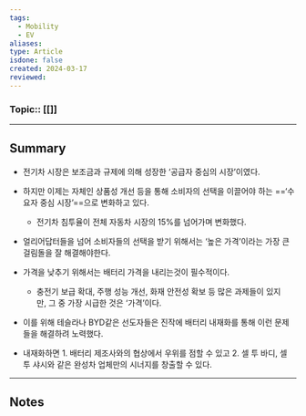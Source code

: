 ```yaml
---
tags:
  - Mobility
  - EV
aliases: 
type: Article
isdone: false
created: 2024-03-17
reviewed:
---
```

### Topic:: [[]]

- - -
## Summary

- 전기차 시장은 보조금과 규제에 의해 성장한 ‘공급자 중심의 시장’이였다.
- 하지만 이제는 자체인 상품성 개선 등을 통해 소비자의 선택을 이끌어야 하는 ==‘수요자 중심 시장’==으로 변화하고 있다. 
	- 전기차 침투율이 전체 자동차 시장의 15%를 넘어가며 변화했다. 

- 얼리어답터들을 넘어 소비자들의 선택을 받기 위해서는 ‘높은 가격’이라는 가장 큰 걸림돌을 잘 해결해야한다.
- 가격을 낮추기 위해서는 배터리 가격을 내리는것이 필수적이다.
	- 충전기 보급 확대, 주행 성능 개선, 화재 안전성 확보 등 많은 과제들이 있지만, 그 중 가장 시급한 것은 ‘가격’이다.

- 이를 위해 테슬라나 BYD같은 선도자들은 진작에 배터리 내재화를 통해 이런 문제들을 해결하려 노력했다.
- 내재화하면 1. 배터리 제조사와의 협상에서 우위를 점할 수 있고 2. 셀 투 바디, 셀 투 샤시와 같은 완성차 업체만의 시너지를 창출할 수 있다.


- - -
## Notes
